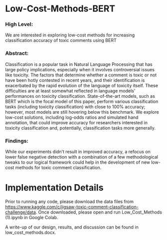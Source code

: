 # Low-Cost-Methods-BERT
### High Level: 
We are interested in exploring low-cost methods for increasing classification accuracy of toxic comments using BERT

### Abstract: 
Classification is a popular task in Natural Language Processing that has large policy implications, especially when it involves controversial issues like toxicity. The factors that determine whether a comment is toxic or not have been hotly contested in recent years, and their identification is exacerbated by the rapid evolution of the language of toxicity itself. These difficulties are at least somewhat reflected in language models’ performances on toxicity classification. State-of-the-art models, such as BERT which is the focal model of this paper, perform various classification tasks (including toxicity classification) with close to 100% accuracy; however, most models are still hovering below this benchmark. We explore low-cost solutions, including log-odds ratios and simulated hand annotation, that could improve accuracy for researchers interested in toxicity classification and, potentially, classification tasks more generally. 

### Findings: 
While our experiments didn’t result in improved accuracy, a refocus on lower false negative detection with a combination of a few methodological tweaks to our logical framework could help in the development of new low-cost methods for toxic comment classification. 

# Implementation Details

Prior to running any code, please download the data files from https://www.kaggle.com/c/jigsaw-toxic-comment-classification-challenge/data. Once downloaded, please open and run Low_Cost_Methods (1).ipynb in Google Colab.

A write-up of our design, results, and discussion can be found in low_cost_methods.docx.
